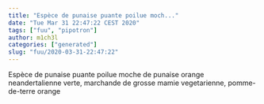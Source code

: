 ```yaml
---
title: "Espèce de punaise puante poilue moch..."
date: "Tue Mar 31 22:47:22 CEST 2020"
tags: ["fuu", "pipotron"]
author: m1ch3l
categories: ["generated"]
slug: "fuu/2020-03-31-22:47:22"
---
```


Espèce de punaise puante poilue moche de punaise orange neandertalienne verte, marchande de grosse mamie vegetarienne, pomme-de-terre orange
